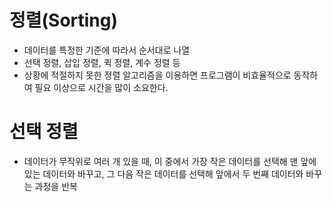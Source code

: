 # 정렬(Sorting)

- 데이터를 특정한 기준에 따라서 순서대로 나열
- 선택 정렬, 삽입 정렬, 퀵 정렬, 계수 정렬 등
- 상황에 적절하지 못한 정렬 알고리즘을 이용하면 프로그램이 비효율적으로 동작하여 필요 이상으로 시간을 많이 소요한다.

# 선택 정렬

- 데이터가 무작위로 여러 개 있을 때, 이 중에서 가장 작은 데이터를 선택해 맨 앞에 있는 데이터와 바꾸고, 그 다음 작은 데이터를 선택해 앞에서 두 번째 데이터와 바꾸는 과정을 반복
